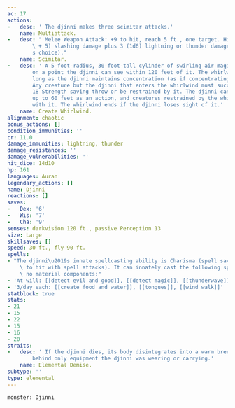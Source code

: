 ```yaml
---
ac: 17
actions:
-   desc: ' The djinni makes three scimitar attacks.'
    name: Multiattack.
-   desc: " Melee Weapon Attack: +9 to hit, reach 5 ft., one target. Hit: 12 (2d6\
        \ + 5) slashing damage plus 3 (1d6) lightning or thunder damage (djinni\u2019\
        s choice)."
    name: Scimitar.
-   desc: ' A 5-foot-radius, 30-foot-tall cylinder of swirling air magically forms
        on a point the djinni can see within 120 feet of it. The whirlwind lasts as
        long as the djinni maintains concentration (as if concentrating on a spell).
        Any creature but the djinni that enters the whirlwind must succeed on a DC
        18 Strength saving throw or be restrained by it. The djinni can move the whirlwind
        up to 60 feet as an action, and creatures restrained by the whirlwind move
        with it. The whirlwind ends if the djinni loses sight of it.'
    name: Create Whirlwind.
alignment: chaotic
bonus_actions: []
condition_immunities: ''
cr: 11.0
damage_immunities: lightning, thunder
damage_resistances: ''
damage_vulnerabilities: ''
hit_dice: 14d10
hp: 161
languages: Auran
legendary_actions: []
name: Djinni
reactions: []
saves:
-   Dex: '6'
-   Wis: '7'
-   Cha: '9'
senses: darkvision 120 ft., passive Perception 13
size: Large
skillsaves: []
speed: 30 ft., fly 90 ft.
spells:
- "The djinni\u2019s innate spellcasting ability is Charisma (spell save DC 17, +9\
    \ to hit with spell attacks). It can innately cast the following spells, requiring\
    \ no material components:"
- 'At will: [[detect evil and good]], [[detect magic]], [[thunderwave]]'
- '3/day each: [[create food and water]], [[tongues]], [[wind walk]]'
statblock: true
stats:
- 21
- 15
- 22
- 15
- 16
- 20
straits:
-   desc: ' If the djinni dies, its body disintegrates into a warm breeze, leaving
        behind only equipment the djinni was wearing or carrying.'
    name: Elemental Demise.
subtype: ''
type: elemental
---
```

```statblock
monster: Djinni
```